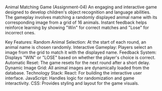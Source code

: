 Animal Matching Game (Assignment-04)
An engaging and interactive game designed to develop children's object recognition and language abilities. The gameplay involves matching a randomly displayed animal name with its corresponding image from a grid of 16 animals. Instant feedback helps reinforce learning by showing "Win" for correct matches and "Lose" for incorrect ones.

Key Features:
Random Animal Selection: At the start of each round, an animal name is chosen randomly.
Interactive Gameplay: Players select an image from the grid to match it with the displayed name.
Feedback System: Displays "WIN" or "LOSE" based on whether the player's choice is correct.
Automatic Reset: The game resets for the next round after a short delay.
Dynamic Image Grid: All animal images are dynamically loaded from the database.
Technology Stack:
React: For building the interactive user interface.
JavaScript: Handles logic for randomization and game interactivity.
CSS: Provides styling and layout for the game visuals.

